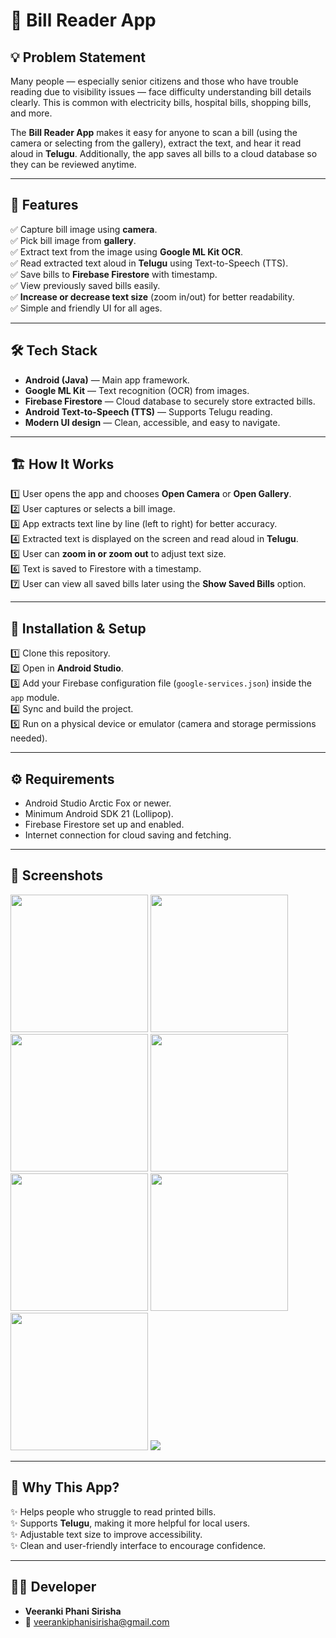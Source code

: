# 📄 Bill Reader App

## 💡 Problem Statement

Many people — especially senior citizens and those who have trouble reading due to visibility issues — face difficulty understanding bill details clearly. This is common with electricity bills, hospital bills, shopping bills, and more.  

The **Bill Reader App** makes it easy for anyone to scan a bill (using the camera or selecting from the gallery), extract the text, and hear it read aloud in **Telugu**. Additionally, the app saves all bills to a cloud database so they can be reviewed anytime.

---

## 🎯 Features

✅ Capture bill image using **camera**.  
✅ Pick bill image from **gallery**.  
✅ Extract text from the image using **Google ML Kit OCR**.  
✅ Read extracted text aloud in **Telugu** using Text-to-Speech (TTS).  
✅ Save bills to **Firebase Firestore** with timestamp.  
✅ View previously saved bills easily.  
✅ **Increase or decrease text size** (zoom in/out) for better readability.  
✅ Simple and friendly UI for all ages.

---

## 🛠️ Tech Stack

- **Android (Java)** — Main app framework.
- **Google ML Kit** — Text recognition (OCR) from images.
- **Firebase Firestore** — Cloud database to securely store extracted bills.
- **Android Text-to-Speech (TTS)** — Supports Telugu reading.
- **Modern UI design** — Clean, accessible, and easy to navigate.

---

## 🏗️ How It Works

1️⃣ User opens the app and chooses **Open Camera** or **Open Gallery**.  
2️⃣ User captures or selects a bill image.  
3️⃣ App extracts text line by line (left to right) for better accuracy.  
4️⃣ Extracted text is displayed on the screen and read aloud in **Telugu**.  
5️⃣ User can **zoom in or zoom out** to adjust text size.  
6️⃣ Text is saved to Firestore with a timestamp.  
7️⃣ User can view all saved bills later using the **Show Saved Bills** option.

---

## 🚀 Installation & Setup

1️⃣ Clone this repository.  
2️⃣ Open in **Android Studio**.  
3️⃣ Add your Firebase configuration file (`google-services.json`) inside the `app` module.  
4️⃣ Sync and build the project.  
5️⃣ Run on a physical device or emulator (camera and storage permissions needed).

---

## ⚙️ Requirements

- Android Studio Arctic Fox or newer.
- Minimum Android SDK 21 (Lollipop).
- Firebase Firestore set up and enabled.
- Internet connection for cloud saving and fetching.

---

## 📸 Screenshots

<p align="left">
  <img src="https://github.com/user-attachments/assets/6fe8d9e4-483d-4672-ab59-33c7af3b3900" width="220"/>
  <img src="https://github.com/user-attachments/assets/9fbc8940-6647-4d4d-a83e-3b125898b002" width="220"/>
  <img src="https://github.com/user-attachments/assets/69365b31-8694-4371-a3de-b1ee81270a97" width="220"/>
  <img src="https://github.com/user-attachments/assets/e768ca8d-a764-41f5-ac3e-29734a78ffde" width="220"/>
   <img src="https://github.com/user-attachments/assets/327576c9-074a-4755-ac84-1cc606a9fdd6" width="220"/>
   <img src="https://github.com/user-attachments/assets/9a82c344-83c4-41ca-ac6f-612330c636d1" width="220"/>
  <img src="https://github.com/user-attachments/assets/750e8821-81d9-418b-905e-d8145b6158cd" width="220"/>
  <img src="https://github.com/user-attachments/assets/23f0c962-c0d5-46ce-80a8-cbf353a44598"/>
</p>

---

## 💬 Why This App?

✨ Helps people who struggle to read printed bills.  
✨ Supports **Telugu**, making it more helpful for local users.  
✨ Adjustable text size to improve accessibility.  
✨ Clean and user-friendly interface to encourage confidence.

---

## 👩‍💻 Developer

- **Veeranki Phani Sirisha**
- 📧 [veerankiphanisirisha@gmail.com](mailto:veerankiphanisirisha@gmail.com)


